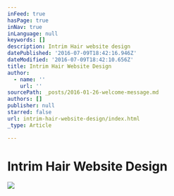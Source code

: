 ```yaml
---
inFeed: true
hasPage: true
inNav: true
inLanguage: null
keywords: []
description: Intrim Hair website design
datePublished: '2016-07-09T18:42:16.946Z'
dateModified: '2016-07-09T18:42:10.656Z'
title: Intrim Hair Website Design
author:
  - name: ''
    url: ''
sourcePath: _posts/2016-01-26-welcome-message.md
authors: []
publisher: null
starred: false
url: intrim-hair-website-design/index.html
_type: Article

---
```

# Intrim Hair Website Design
![](https://the-grid-user-content.s3-us-west-2.amazonaws.com/fc2b5726-242a-4320-867e-d70ff2426ede.jpg)
